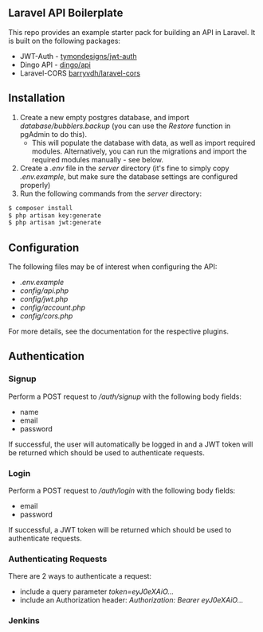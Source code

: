 ## Laravel API Boilerplate

This repo provides an example starter pack for building an API in Laravel. It is built on the following packages:
- JWT-Auth - [tymondesigns/jwt-auth](https://github.com/tymondesigns/jwt-auth)
- Dingo API - [dingo/api](https://github.com/dingo/api)
- Laravel-CORS [barryvdh/laravel-cors](http://github.com/barryvdh/laravel-cors)

## Installation

1. Create a new empty postgres database, and import _database/bubblers.backup_ (you can use the _Restore_ function in pgAdmin to do this).
    - This will populate the database with data, as well as import required modules. Alternatively, you can run the migrations and import the required modules manually - see below.
2. Create a _.env_ file in the _server_ directory (it's fine to simply copy _.env.example_, but make sure the database settings are configured properly)
3. Run the following commands from the _server_ directory:
``` bash
$ composer install
$ php artisan key:generate
$ php artisan jwt:generate
```

## Configuration

The following files may be of interest when configuring the API:

- _.env.example_
- _config/api.php_
- _config/jwt.php_
- _config/account.php_
- _config/cors.php_

For more details, see the documentation for the respective plugins.

## Authentication

### Signup

Perform a POST request to _/auth/signup_ with the following body fields:
- name
- email
- password

If successful, the user will automatically be logged in and a JWT token will be returned which should be used to authenticate requests.

### Login

Perform a POST request to _/auth/login_ with the following body fields:
- email
- password

If successful, a JWT token will be returned which should be used to authenticate requests.

### Authenticating Requests

There are 2 ways to authenticate a request:
- include a query parameter _token=eyJ0eXAiO..._
- include an Authorization header: _Authorization: Bearer eyJ0eXAiO..._

### Jenkins


